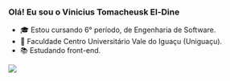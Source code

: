 ### Olá! Eu sou o Vinicius Tomacheusk El-Dine

- 🎓 Estou cursando 6° período, de Engenharia de Software.
- 🏫 Faculdade Centro Universitário Vale do Iguaçu (Uniguaçu).
- 📚 Estudando front-end.

<div>
  <a href="https://www.linkedin.com/in/vinicius-tomacheusk-el-dine-365996231/" target="_blank"><img src="https://img.shields.io/badge/LinkedIn-0077B5?style=for-the-badge&logo=linkedin&logoColor=white" target="_blank"></a>
</div>
